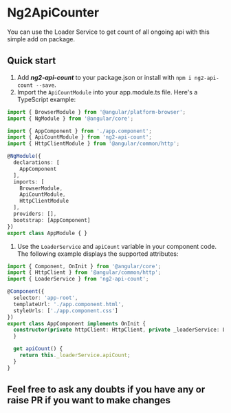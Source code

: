 # Ng2ApiCounter

You can use the Loader Service to get count of all ongoing api with this simple add on package.


## Quick start

1. Add ***ng2-api-count*** to your package.json or install with `npm i ng2-api-count --save`. 
2. Import the `ApiCountModule` into your app.module.ts file. Here's a TypeScript example:
```ts
import { BrowserModule } from '@angular/platform-browser';
import { NgModule } from '@angular/core';

import { AppComponent } from './app.component';
import { ApiCountModule } from 'ng2-api-count';
import { HttpClientModule } from '@angular/common/http';

@NgModule({
  declarations: [
    AppComponent
  ],
  imports: [
    BrowserModule,
    ApiCountModule,
    HttpClientModule
  ],
  providers: [],
  bootstrap: [AppComponent]
})
export class AppModule { }
```
1. Use the `LoaderService` and `apiCount` variable in your component code. The following example displays the supported attributes:
```ts
import { Component, OnInit } from '@angular/core';
import { HttpClient } from '@angular/common/http';
import { LoaderService } from 'ng2-api-count';

@Component({
  selector: 'app-root',
  templateUrl: './app.component.html',
  styleUrls: ['./app.component.css']
})
export class AppComponent implements OnInit {
  constructor(private httpClient: HttpClient, private _loaderService: LoaderService) {
  }

  get apiCount() {
    return this._loaderService.apiCount;
  }
}

```


## Feel free to ask any doubts if you have any or raise PR if you want to make changes 